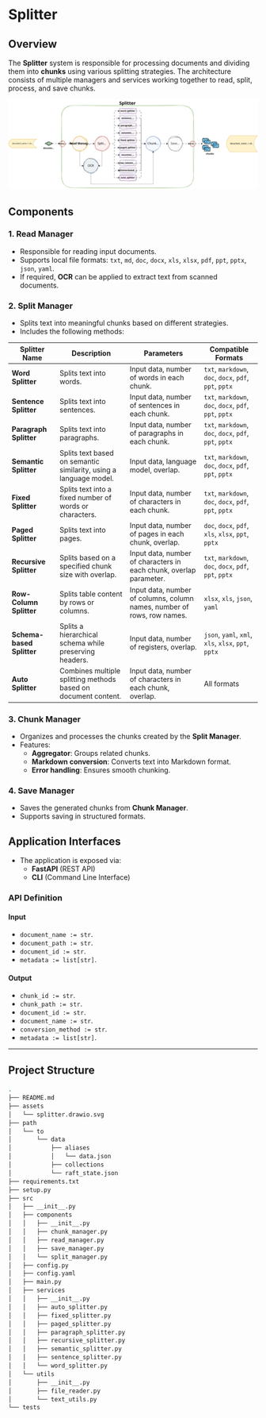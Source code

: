 # Splitter

## Overview

The **Splitter** system is responsible for processing documents and dividing them into **chunks** using various splitting strategies. The architecture consists of multiple managers and services working together to read, split, process, and save chunks.

![Splitter architecture diagram](./assets/splitter.drawio.svg)

## Components

### **1. Read Manager**
- Responsible for reading input documents.
- Supports local file formats: `txt`, `md`, `doc`, `docx`, `xls`, `xlsx`, `pdf`, `ppt`, `pptx`, `json`, `yaml`.
- If required, **OCR** can be applied to extract text from scanned documents.

### **2. Split Manager**
- Splits text into meaningful chunks based on different strategies.
- Includes the following methods:

| Splitter Name          | Description | Parameters | Compatible Formats |
|------------------------|-------------|------------|---------------------|
| **Word Splitter**      | Splits text into words. | Input data, number of words in each chunk. | `txt`, `markdown`, `doc`, `docx`, `pdf`, `ppt`, `pptx` |
| **Sentence Splitter**  | Splits text into sentences. | Input data, number of sentences in each chunk. | `txt`, `markdown`, `doc`, `docx`, `pdf`, `ppt`, `pptx` |
| **Paragraph Splitter** | Splits text into paragraphs. | Input data, number of paragraphs in each chunk. | `txt`, `markdown`, `doc`, `docx`, `pdf`, `ppt`, `pptx` |
| **Semantic Splitter**  | Splits text based on semantic similarity, using a language model. | Input data, language model, overlap. | `txt`, `markdown`, `doc`, `docx`, `pdf`, `ppt`, `pptx` |
| **Fixed Splitter**     | Splits text into a fixed number of words or characters. | Input data, number of characters in each chunk. | `txt`, `markdown`, `doc`, `docx`, `pdf`, `ppt`, `pptx` |
| **Paged Splitter**     | Splits text into pages. | Input data, number of pages in each chunk, overlap. | `doc`, `docx`, `pdf`, `xls`, `xlsx`, `ppt`, `pptx` |
| **Recursive Splitter** | Splits based on a specified chunk size with overlap. | Input data, number of characters in each chunk, overlap parameter. | `txt`, `markdown`, `doc`, `docx`, `pdf`, `ppt`, `pptx` |
| **Row-Column Splitter** | Splits table content by rows or columns. | Input data, number of columns, column names, number of rows, row names. | `xlsx`, `xls`, `json`, `yaml` |
| **Schema-based Splitter** | Splits a hierarchical schema while preserving headers. | Input data, number of registers, overlap. | `json`, `yaml`, `xml`, `xls`, `xlsx`, `ppt`, `pptx` |
| **Auto Splitter**      | Combines multiple splitting methods based on document content. | Input data, number of characters in each chunk, overlap. | All formats |

### **3. Chunk Manager**
- Organizes and processes the chunks created by the **Split Manager**.
- Features:
  - **Aggregator**: Groups related chunks.
  - **Markdown conversion**: Converts text into Markdown format.
  - **Error handling**: Ensures smooth chunking.

### **4. Save Manager**
- Saves the generated chunks from **Chunk Manager**.
- Supports saving in structured formats.

## Application Interfaces

- The application is exposed via:
  - **FastAPI** (REST API)
  - **CLI** (Command Line Interface)

### **API Definition**
#### **Input**
- `document_name := str`.
- `document_path := str`.
- `document_id := str`.
- `metadata := list[str]`.

#### **Output**
- `chunk_id := str`.
- `chunk_path := str`.
- `document_id := str`.
- `document_name := str`.
- `conversion_method := str`.
- `metadata := list[str]`.

---

## **Project Structure**
```bash
.
├── README.md
├── assets
│   └── splitter.drawio.svg
├── path
│   └── to
│       └── data
│           ├── aliases
│           │   └── data.json
│           ├── collections
│           └── raft_state.json
├── requirements.txt
├── setup.py
├── src
│   ├── __init__.py
│   ├── components
│   │   ├── __init__.py
│   │   ├── chunk_manager.py
│   │   ├── read_manager.py
│   │   ├── save_manager.py
│   │   └── split_manager.py
│   ├── config.py
│   ├── config.yaml
│   ├── main.py
│   ├── services
│   │   ├── __init__.py
│   │   ├── auto_splitter.py
│   │   ├── fixed_splitter.py
│   │   ├── paged_splitter.py
│   │   ├── paragraph_splitter.py
│   │   ├── recursive_splitter.py
│   │   ├── semantic_splitter.py
│   │   ├── sentence_splitter.py
│   │   └── word_splitter.py
│   └── utils
│       ├── __init__.py
│       ├── file_reader.py
│       └── text_utils.py
└── tests
```